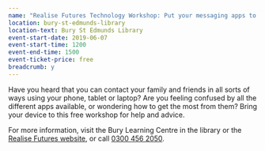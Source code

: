 ```yaml
---
name: "Realise Futures Technology Workshop: Put your messaging apps to use!"
location: bury-st-edmunds-library
location-text: Bury St Edmunds Library
event-start-date: 2019-06-07
event-start-time: 1200
event-end-time: 1500
event-ticket-price: free
breadcrumb: y
---
```


Have you heard that you can contact your family and friends in all sorts of ways using your phone, tablet or laptop? Are you feeling confused by all the different apps available, or wondering how to get the most from them? Bring your device to this free workshop for help and advice.

For more information, visit the Bury Learning Centre in the library or the [Realise Futures website](http://www.rflearn.co.uk/), or call [0300 456 2050](tel:03004562050).
